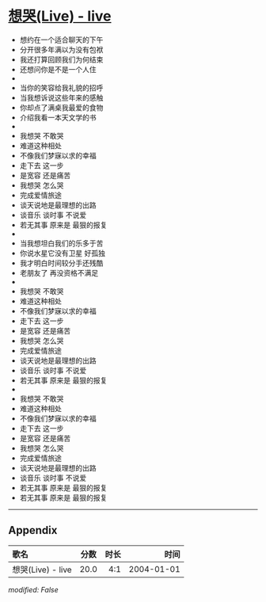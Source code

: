 # [想哭(Live) - live](https://music.163.com/song?id=66520)

* 想约在一个适合聊天的下午
* 分开很多年满以为没有包袱
* 我还打算回顾我们为何结束
* 还想问你是不是一个人住
* 
* 当你的笑容给我礼貌的招呼
* 当我想诉说这些年来的感触
* 你却点了满桌我最爱的食物
* 介绍我看一本天文学的书
* 
* 我想哭 不敢哭
* 难道这种相处
* 不像我们梦寐以求的幸福
* 走下去 这一步
* 是宽容 还是痛苦
* 我想哭 怎么哭
* 完成爱情旅途
* 谈天说地是最理想的出路
* 谈音乐 谈时事 不说爱
* 若无其事 原来是 最狠的报复
* 
* 当我想坦白我们的乐多于苦
* 你说水星它没有卫星 好孤独
* 我才明白时间较分手还残酷
* 老朋友了 再没资格不满足
* 
* 我想哭 不敢哭
* 难道这种相处
* 不像我们梦寐以求的幸福
* 走下去 这一步
* 是宽容 还是痛苦
* 我想哭 怎么哭
* 完成爱情旅途
* 谈天说地是最理想的出路
* 谈音乐 谈时事 不说爱
* 若无其事 原来是 最狠的报复
* 
* 我想哭 不敢哭
* 难道这种相处
* 不像我们梦寐以求的幸福
* 走下去 这一步
* 是宽容 还是痛苦
* 我想哭 怎么哭
* 完成爱情旅途
* 谈天说地是最理想的出路
* 谈音乐 谈时事 不说爱
* 若无其事 原来是 最狠的报复
* 若无其事 原来是 最狠的报复


---

## Appendix

|歌名|分数|时长|时间|
|:---|:---:|---:|---:|
|想哭(Live) - live|20.0|4:1|2004-01-01

*modified: False*